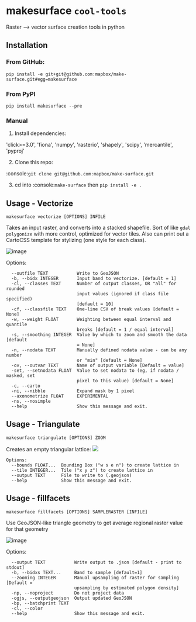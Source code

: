 # makesurface `cool-tools`

Raster --> vector surface creation tools in python


## Installation

### From GitHub:

`pip install -e git+git@github.com:mapbox/make-surface.git#egg=makesurface`

### From PyPI

`pip install makesurface --pre`

### Manual

1. Install dependencies:

'click>=3.0', 'fiona', 'numpy', 'rasterio', 'shapely', 'scipy', 'mercantile', 'pyproj'

2. Clone this repo:

:console:`git clone git@github.com:mapbox/make-surface.git`

3. cd into :console:`make-surface` then `pip install -e .`

## Usage - Vectorize

`makesurface vectorize [OPTIONS] INFILE`

Takes an input raster, and converts into a stacked shapefile. Sort of like `gdal polygonize` with more control, optimized for vector tiles. Also can print out a CartoCSS template for stylizing (one style for each class).

![image](https://cloud.githubusercontent.com/assets/5084513/6178638/ba760e44-b2c5-11e4-840f-a56bf8b9376f.png)

Options:
```
  --outfile TEXT           Write to GeoJSON
  -b, --bidx INTEGER       Input band to vectorize. [default = 1]
  -cl, --classes TEXT      Number of output classes, OR "all" for rounded
                           input values (ignored if class file specified)
                           [default = 10]
  -cf, --classfile TEXT    One-line CSV of break values [default = None]
  -w, --weight FLOAT       Weighting between equal interval and quantile
                           breaks [default = 1 / equal interval]
  -s, --smoothing INTEGER  Value by which to zoom and smooth the data [default
                           = None]
  -n, --nodata TEXT        Manually defined nodata value - can be any number
                           or "min" [default = None]
  -ov, --outvar TEXT       Name of output variable [Default = value]
  -set, --setnodata FLOAT  Value to set nodata to (eg, if nodata / masked, set
                           pixel to this value) [default = None]
  -c, --carto
  -ni, --nibble            Expand mask by 1 pixel
  --axonometrize FLOAT     EXPERIMENTAL
  -ns, --nosimple
  --help                   Show this message and exit.
```

## Usage - Triangulate

`makesurface triangulate [OPTIONS] ZOOM`

Creates an empty triangular lattice:
![](https://cloud.githubusercontent.com/assets/5084513/5363377/79925be8-7f90-11e4-8cd0-86705600b983.png)

```
Options:
  --bounds FLOAT...  Bounding Box ("w s e n") to create lattice in
  --tile INTEGER...  Tile ("x y z") to create lattice in
  --output TEXT      File to write to (.geojson)
  --help             Show this message and exit.
```

## Usage - fillfacets
`makesurface fillfacets [OPTIONS] SAMPLERASTER [INFILE]`

Use GeoJSON-like triangle geometry to get average regional raster value for that geometry

![image](https://cloud.githubusercontent.com/assets/5084513/6178628/a32990d0-b2c5-11e4-87b0-e7505c38e26f.png)

Options:
```
  --output TEXT           Write output to .json [default - print to stdout]
  -b, --bidxs TEXT...     Band to sample [default=1]
  --zooming INTEGER       Manual upsampling of raster for sampling [Default =
                          upsampling by estimated polygon density]
  -np, --noproject        Do not project data
  -ogjs, --outputgeojson  Output updated GeoJSON
  -bp, --batchprint TEXT
  -cl, --color
  --help                  Show this message and exit.
```
